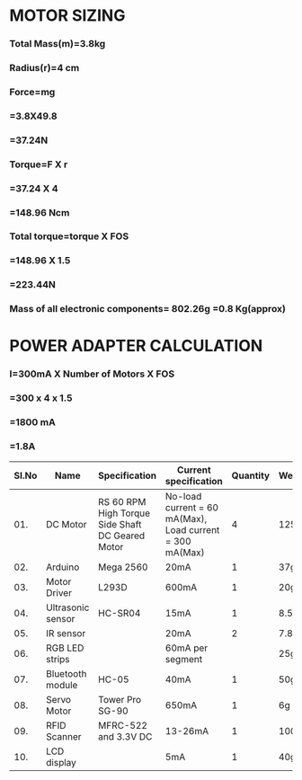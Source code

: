 # MOTOR SIZING
### Total Mass(m)=3.8kg
### Radius(r)=4 cm
### Force=mg
### =3.8X49.8
### =37.24N
### Torque=F X r
### =37.24 X 4
### =148.96 Ncm
### Total torque=torque X  FOS
### =148.96 X 1.5
### =223.44N

### Mass of all electronic components= 802.26g =0.8 Kg(approx)

# POWER ADAPTER CALCULATION
###  I=300mA X Number of Motors X FOS
###    =300 x 4 x 1.5
###    =1800 mA
###    =1.8A



|  SI.No  |  Name  |  Specification  |  Current specification  |  Quantity  |  Weight  |
|---------|--------|-----------------|-------------------------|------------|----------|
|01.|DC Motor|RS 60 RPM High Torque Side Shaft DC Geared Motor|No-load current = 60 mA(Max), Load current = 300 mA(Max)|4|125g|
|02.|Arduino|Mega 2560|20mA|1|37g|
|03.|Motor Driver|L293D|600mA|1|20g|
|04.|Ultrasonic sensor|HC-SR04|15mA|1|8.5g|
|05.|IR sensor||20mA|2|7.88g|
|06.|RGB LED strips||60mA per segment||25g|
|07.|Bluetooth module|HC-05|40mA|1|50g|
|08.|Servo Motor|Tower Pro SG-90|650mA|1|6g|
|09.|RFID Scanner|MFRC-522 and 3.3V DC|13-26mA|1|100g|
|10.|LCD display||5mA|1|40g|



